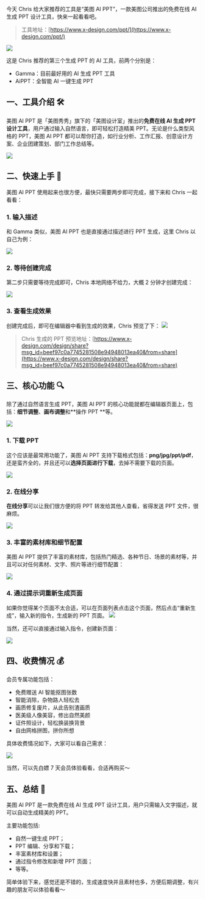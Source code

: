 今天 Chris 给大家推荐的工具是“美图 AI PPT”，一款美图公司推出的免费在线 AI 生成 PPT 设计工具，快来一起看看吧。

> 工具地址：[https://www.x-design.com/ppt/](https://www.x-design.com/ppt/)

![](https://files.mdnice.com/user/5763/e136e2df-6e6f-43dc-b13d-7d3e840d6305.png)

这是 Chris 推荐的第三个生成 PPT 的 AI 工具，前两个分别是：

- Gamma：目前最好用的 AI 生成 PPT 工具
- AiPPT：全智能 AI 一键生成 PPT

## 一、工具介绍 🛠️

美图 AI PPT 是「美图秀秀」旗下的「美图设计室」推出的**免费在线 AI 生成 PPT 设计工具**，用户通过输入自然语言，即可轻松打造精美 PPT。无论是什么类型风格的 PPT，美图 AI PPT 都可以帮你打造，如行业分析、工作汇报、创意设计方案、企业团建策划、部门工作总结等。

![](https://files.mdnice.com/user/5763/4e27fccc-3260-4b85-812b-b699b4bca3fa.png)

## 二、快速上手 🚀

美图 AI PPT 使用起来也很方便，最快只需要两步即可完成，接下来和 Chris 一起看看：

### 1. 输入描述

和 Gamma 类似，美图 AI PPT 也是直接通过描述进行 PPT 生成，这里 Chris 以自己为例：

![](https://files.mdnice.com/user/5763/0b0575cb-3272-4d6c-83b4-2cbdf35365ff.png)

### 2. 等待创建完成

第二步只需要等待完成即可，Chris 本地网络不给力，大概 2 分钟才创建完成：

![](https://files.mdnice.com/user/5763/3321acc9-e40f-4eff-b4ba-4c479c603d4c.png)

### 3. 查看生成效果

创建完成后，即可在编辑器中看到生成的效果，Chris 预览了下：
![](https://files.mdnice.com/user/5763/7f3b982a-3984-4320-95f1-28e5f42baa99.png)

> Chris 生成的 PPT 预览地址：[https://www.x-design.com/design/share?msg_id=beef97c0a7745281508e94948013ea40&from=share](https://www.x-design.com/design/share?msg_id=beef97c0a7745281508e94948013ea40&from=share)

## 三、核心功能 🔍

除了通过自然语言生成 PPT，美图 AI PPT 的核心功能就都在编辑器页面上，包括：**细节调整**、**画布调整**和**操作 PPT **等。

![](https://files.mdnice.com/user/5763/16ee7235-8a1c-4d76-9eac-55f0072be3e0.png)

### 1. 下载 PPT

这个应该是最常用功能了，美图 AI PPT 支持下载格式包括：**png/jpg/ppt/pdf**，还是蛮齐全的，并且还可以**选择页面进行下载**，去掉不需要下载的页面。

![](https://files.mdnice.com/user/5763/28fa9074-773b-4872-832c-929b47425675.png)

### 2. 在线分享

**在线分享**可以让我们很方便的将 PPT 转发给其他人查看，省得发送 PPT 文件，很麻烦。

![](https://files.mdnice.com/user/5763/4a14661d-6810-493a-9ac1-3cfc9ba74f25.png)

### 3. 丰富的素材库和细节配置

美图 AI PPT 提供了丰富的素材库，包括热门精选、各种节日、场景的素材等，并且可以对任何素材、文字、照片等进行细节配置：

![](https://files.mdnice.com/user/5763/37e93aae-df4c-4acd-a689-133edb1100e5.png)

### 4. 通过提示词重新生成页面

如果你觉得某个页面不太合适，可以在页面列表点击这个页面，然后点击“重新生成”，输入新的指令，生成新的 PPT 页面。
![](https://files.mdnice.com/user/5763/e68a84da-74f4-4927-a45c-86fb76fff477.png)

当然，还可以直接通过输入指令，创建新页面：

![](https://files.mdnice.com/user/5763/9ddb0757-03b7-4dd3-a0c9-f5cf5355b263.png)

## 四、收费情况 💰

会员专属功能包括：

- 免费赠送 AI 智能抠图张数
- 智能消除，杂物路人轻松去
- 画质修复废片，从此告别渣画质
- 医美级人像美容，修出自然美颜
- 证件照设计，轻松换装换背景
- 自由网格拼图，拼你所想

具体收费情况如下，大家可以看自己需求：

![](https://files.mdnice.com/user/5763/a7cdaf01-9331-42b8-abd7-6aa0e7dae23f.png)

当然，可以先白嫖 7 天会员体验看看，合适再购买～

## 五、总结 📝

美图 AI PPT 是一款免费在线 AI 生成 PPT 设计工具，用户只需输入文字描述，就可以自动生成精美的 PPT。

主要功能包括:

- 自然一键生成 PPT；
- PPT 编辑、分享和下载；
- 丰富素材库和设置；
- 通过指令修改和新增 PPT 页面；
- 等等。

简单体验下来，感觉还是不错的，生成速度快并且素材也多，方便后期调整，有兴趣的朋友可以体验看看～
